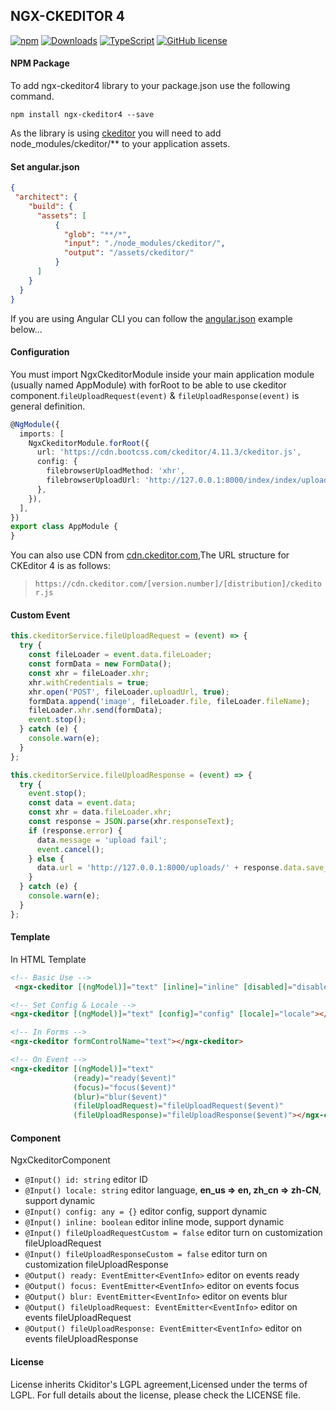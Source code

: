 ## NGX-CKEDITOR 4

[![npm](https://img.shields.io/npm/v/ngx-ckeditor4.svg?style=flat-square)](https://www.npmjs.com/package/ngx-ckeditor4)
[![Downloads](https://img.shields.io/npm/dm/ngx-ckeditor4.svg?style=flat-square)](https://www.npmjs.com/package/ngx-ckeditor4)
[![TypeScript](https://img.shields.io/badge/%3C%2F%3E-TypeScript-blue.svg?style=flat-square)](https://www.npmjs.com/package/ngx-ckeditor4)
[![GitHub license](https://img.shields.io/badge/license-LGPL2.1-blue.svg?style=flat-square)](https://raw.githubusercontent.com/kainonly/ngx-ckeditor4.js/master/LICENSE)

#### NPM Package

To add ngx-ckeditor4 library to your package.json use the following command.

```shell
npm install ngx-ckeditor4 --save
```

As the library is using [ckeditor](https://ckeditor.com/docs/ckeditor4/latest/index.html) you will need to add node_modules/ckeditor/** to your application assets.

#### Set angular.json

```json
{
 "architect": {
    "build": {
      "assets": [
          {
            "glob": "**/*",
            "input": "./node_modules/ckeditor/",
            "output": "/assets/ckeditor/"
          }
      ]
    }
  }
}
```

If you are using Angular CLI you can follow the [angular.json](https://cli.angular.io/) example below...

#### Configuration

You must import NgxCkeditorModule inside your main application module (usually named AppModule) with forRoot to be able to use ckeditor component.`fileUploadRequest(event)` & `fileUploadResponse(event)` is general definition.

```typescript
@NgModule({
  imports: [
    NgxCkeditorModule.forRoot({
      url: 'https://cdn.bootcss.com/ckeditor/4.11.3/ckeditor.js',
      config: {
        filebrowserUploadMethod: 'xhr',
        filebrowserUploadUrl: 'http://127.0.0.1:8000/index/index/uploads',
      },
    }),
  ],
})
export class AppModule {
}
```

You can also use CDN from [cdn.ckeditor.com](http://cdn.ckeditor.com/),The URL structure for CKEditor 4 is as follows:

> `https://cdn.ckeditor.com/[version.number]/[distribution]/ckeditor.js`

#### Custom Event

```typescript
this.ckeditorService.fileUploadRequest = (event) => {
  try {
    const fileLoader = event.data.fileLoader;
    const formData = new FormData();
    const xhr = fileLoader.xhr;
    xhr.withCredentials = true;
    xhr.open('POST', fileLoader.uploadUrl, true);
    formData.append('image', fileLoader.file, fileLoader.fileName);
    fileLoader.xhr.send(formData);
    event.stop();
  } catch (e) {
    console.warn(e);
  }
};

this.ckeditorService.fileUploadResponse = (event) => {
  try {
    event.stop();
    const data = event.data;
    const xhr = data.fileLoader.xhr;
    const response = JSON.parse(xhr.responseText);
    if (response.error) {
      data.message = 'upload fail';
      event.cancel();
    } else {
      data.url = 'http://127.0.0.1:8000/uploads/' + response.data.save_name;
    }
  } catch (e) {
    console.warn(e);
  }
};
```

#### Template

In HTML Template

```html
<!-- Basic Use -->
 <ngx-ckeditor [(ngModel)]="text" [inline]="inline" [disabled]="disabled"></ngx-ckeditor>

<!-- Set Config & Locale -->
<ngx-ckeditor [(ngModel)]="text" [config]="config" [locale]="locale"></ngx-ckeditor>

<!-- In Forms -->
<ngx-ckeditor formControlName="text"></ngx-ckeditor>

<!-- On Event -->
<ngx-ckeditor [(ngModel)]="text" 
              (ready)="ready($event)"
              (focus)="focus($event)"
              (blur)="blur($event)"
              (fileUploadRequest)="fileUploadRequest($event)"
              (fileUploadResponse)="fileUploadResponse($event)"></ngx-ckeditor>
```

#### Component

NgxCkeditorComponent

- `@Input() id: string` editor ID
- `@Input() locale: string` editor language, **en_us => en, zh_cn => zh-CN**, support dynamic
- `@Input() config: any = {}` editor config, support dynamic
- `@Input() inline: boolean` editor inline mode, support dynamic
- `@Input() fileUploadRequestCustom = false` editor turn on customization fileUploadRequest
- `@Input() fileUploadResponseCustom = false` editor turn on customization fileUploadResponse
- `@Output() ready: EventEmitter<EventInfo>` editor on events ready
- `@Output() focus: EventEmitter<EventInfo>` editor on events focus
- `@Output() blur: EventEmitter<EventInfo>` editor on events blur
- `@Output() fileUploadRequest: EventEmitter<EventInfo>` editor on events fileUploadRequest
- `@Output() fileUploadResponse: EventEmitter<EventInfo>` editor on events fileUploadResponse

#### License

License inherits Ckiditor's LGPL agreement,Licensed under the terms of LGPL. For full details about the license, please check the LICENSE file.
